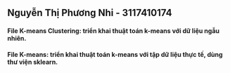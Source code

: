 <h2>Nguyễn Thị Phương Nhi - 3117410174</h2>
<h4>File K-means Clustering: triển khai thuật toán k-means với dữ liệu ngẫu nhiên.</h4>
<h4>File K-means: triển khai thuật toán k-means với tập dữ liệu thực tế, dùng thư viện sklearn.</h4>
